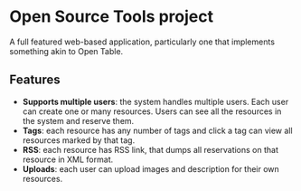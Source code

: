 # Open Source Tools project
A full featured web-based application, particularly one that implements something akin to Open Table.

## Features
* **Supports multiple users**: the system handles multiple users. Each user can create one or many resources. Users can see all the resources in the system and reserve them.
* **Tags**: each resource has any number of tags and click a tag can view all resources marked by that tag.
* **RSS**: each resource has RSS link, that dumps all reservations on that resource in XML format.
* **Uploads**: each user can upload images and description for their own resources.
